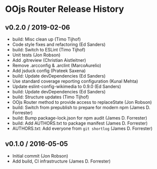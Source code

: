 # OOjs Router Release History

## v0.2.0 / 2019-02-06

- build: Misc clean up (Timo Tijhof)
- Code style fixes and refactoring (Ed Sanders)
- build: Switch to ESLint (Timo Tijhof)
- Unit tests (Jon Robson)
- Add .gitreview (Christian Aistleitner)
- Remove .arcconfig & .arclint (MarcoAurelio)
- Add jsduck config (Prateek Saxena)
- build: Update devDependencies (Ed Sanders)
- Use standard coverage reporting configuration (Kunal Mehta)
- Update eslint-config-wikimedia to 0.9.0 (Ed Sanders)
- build: Update devDependencies (Ed Sanders)
- build: Structure updates (Timo Tijhof)
- OOjs Router method to provide access to replaceState (Jon Robson)
- build: Switch from prepublish to prepare for modern npm (James D. Forrester)
- build: Bump package-lock.json for npm audit (James D. Forrester)
- build: Add AUTHORS.txt to package manifest (James D. Forrester)
- AUTHORS.txt: Add everyone from `git shortlog` (James D. Forrester)

## v0.1.0 / 2016-05-05

- Initial commit (Jon Robson)
- Add build, CI infrastructure (James D. Forrester)
